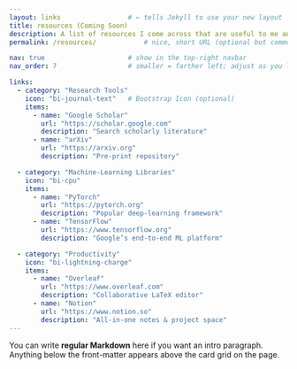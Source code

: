 ```yaml
---
layout: links                 # ← tells Jekyll to use your new layout
title: resources (Coming Soon)
description: A list of resources I come across that are useful to me and maybe others pertaining to research
permalink: /resources/            # nice, short URL (optional but common)

nav: true                     # show in the top-right navbar
nav_order: 7                  # smaller = farther left; adjust as you like

links:
  - category: "Research Tools"
    icon: "bi-journal-text"   # Bootstrap Icon (optional)
    items:
      - name: "Google Scholar"
        url: "https://scholar.google.com"
        description: "Search scholarly literature"
      - name: "arXiv"
        url: "https://arxiv.org"
        description: "Pre-print repository"

  - category: "Machine-Learning Libraries"
    icon: "bi-cpu"
    items:
      - name: "PyTorch"
        url: "https://pytorch.org"
        description: "Popular deep-learning framework"
      - name: "TensorFlow"
        url: "https://www.tensorflow.org"
        description: "Google’s end-to-end ML platform"

  - category: "Productivity"
    icon: "bi-lightning-charge"
    items:
      - name: "Overleaf"
        url: "https://www.overleaf.com"
        description: "Collaborative LaTeX editor"
      - name: "Notion"
        url: "https://www.notion.so"
        description: "All-in-one notes & project space"
---
```


You can write **regular Markdown** here if you want an intro paragraph.
Anything below the front-matter appears above the card grid on the page.
